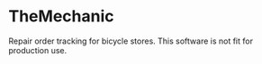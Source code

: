 # TheMechanic
Repair order tracking for bicycle stores. This software is not fit for production use.
